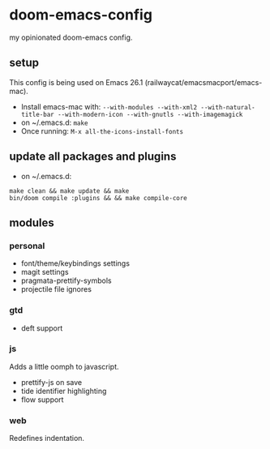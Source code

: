 # doom-emacs-config

my opinionated doom-emacs config.

## setup

This config is being used on Emacs 26.1 (railwaycat/emacsmacport/emacs-mac).

- Install emacs-mac with: `--with-modules --with-xml2 --with-natural-title-bar --with-modern-icon --with-gnutls --with-imagemagick`
- on ~/.emacs.d: `make`
- Once running: `M-x all-the-icons-install-fonts`

## update all packages and plugins

- on ~/.emacs.d:

```
make clean && make update && make 
bin/doom compile :plugins && && make compile-core
```

## modules

### personal

- font/theme/keybindings settings
- magit settings
- pragmata-prettify-symbols
- projectile file ignores

### gtd

- deft support

### js

Adds a little oomph to javascript.

- prettify-js on save
- tide identifier highlighting
- flow support

### web

Redefines indentation.
